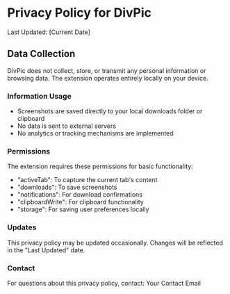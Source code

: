 # Privacy Policy for DivPic

Last Updated: [Current Date]

## Data Collection
DivPic does not collect, store, or transmit any personal information or browsing data. The extension operates entirely locally on your device.

### Information Usage
- Screenshots are saved directly to your local downloads folder or clipboard
- No data is sent to external servers
- No analytics or tracking mechanisms are implemented

### Permissions
The extension requires these permissions for basic functionality:
- "activeTab": To capture the current tab's content
- "downloads": To save screenshots
- "notifications": For download confirmations
- "clipboardWrite": For clipboard functionality
- "storage": For saving user preferences locally

### Updates
This privacy policy may be updated occasionally. Changes will be reflected in the "Last Updated" date.

### Contact
For questions about this privacy policy, contact: Your Contact Email